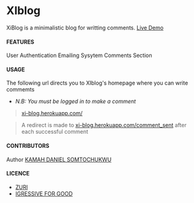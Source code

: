 # XIblog
XiBlog is a minimalistic blog for writting comments. [Live Demo](https://xi-blog.herokuapp.com/)


#### FEATURES
User Authentication
Emailing Sysytem 
Comments Section

#### USAGE
The following url directs you to XIblog's homepage where you can write commemts
- *N.B: You must be logged in to make a comment*

> [xi-blog.herokuapp.com/](https://xi-blog.herokuapp.com/)

> A redirect is made to  [xi-blog.herokuapp.com/comment_sent](https://xi-blog.herokuapp.com/comment_sent) after each successful comment 


#### CONTRIBUTORS
Author [KAMAH DANIEL SOMTOCHUKWU](https://github.com/KDS-LIMITLESS)

#### LICENCE
- [ZURI](https://training.zuri.team)
- [IGRESSIVE FOR GOOD](https://ingressive.org)